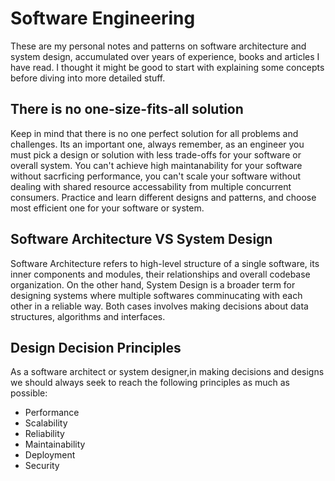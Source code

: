 # Software Engineering

These are my personal notes and patterns on software architecture and system design, accumulated over years of experience, books and articles I have read.
I thought it might be good to start with explaining some concepts before diving into more detailed stuff.

## There is no one-size-fits-all solution
Keep in mind that there is no one perfect solution for all problems and challenges. Its an important one, always remember, as an engineer you must pick a design or solution with less trade-offs for your software or overall system.
You can't achieve high maintanability for your software without sacrficing performance, you can't scale your software without dealing with shared resource accessability from multiple concurrent consumers.
Practice and learn different designs and patterns, and choose most efficient one for your software or system.

## Software Architecture VS System Design
Software Architecture refers to high-level structure of a single software, its inner components and modules, their relationships and overall codebase organization.
On the other hand, System Design is a broader term for designing systems where multiple softwares comminucating with each other in a reliable way. Both cases involves
making decisions about data structures, algorithms and interfaces.

## Design Decision Principles
As a software architect or system designer,in making decisions and designs we should always seek to reach the following principles as much as possible:

- Performance
- Scalability
- Reliability
- Maintainability
- Deployment
- Security

